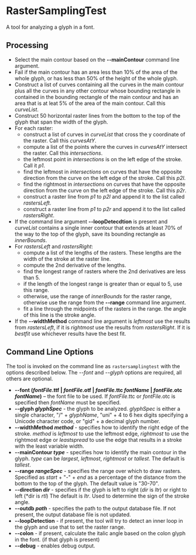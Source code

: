 # RasterSamplingTest
A tool for analyzing a glyph in a font.

## Processing
* Select the main contour based on the **\-\-mainContour** command line argument.
* Fail if the main contour has an area less than 10% of the area of the whole glyph, or has less than 50% of the height of the whole glyph.
* Construct a list of curves containing all the curves in the main contour plus all the curves in any other contour whose bounding rectangle in contained in the bounding rectangle of the main contour and has an area that is at leat 5% of the area of the main contour. Call this *curveList*.
* Construct 50 horizontal raster lines from the bottom to the top of the glyph that span the width of the glyph.
* For each raster:
  * construct a list of curves in *curveList* that cross the y coordinate of the raster. Call this *curvesAtY*.
  * compute a list of the points where the curves in *curvesAtY* intersect the raster. Call this *intersections*.
  * the leftmost point in *intersections* is on the left edge of the stroke. Call it *p1*.
  * find the leftmost in *intersections* on curves that have the opposite direction from the curve on the left edge of the stroke. Call this *p2l*.
  * find the rightmost in *intersections* on curves that have the opposite direction from the curve on the left edge of the stroke. Call this *p2r*.
  * construct a raster line from *p1* to *p2l* and append it to the list called *rastersLeft*.
  * construct a raster line from *p1* to *p2r* and append it to the list called *rastersRight*.
* If the command line argument **\-\-loopDetecdtion** is present and *curveList* contains a single inner contour that extends at least 70% of the way to the top of the glyph, save its bounding rectangle as *innerBounds*.
* For *rastersLeft* and *rastersRight*:
  * compute a list of the lengths of the rasters. These lengths are the width of the stroke at the raster line.
  * compute the 2nd derivative of the lengths.
  * find the longest range of rasters where the 2nd derivatives are less than 5.
  * if the length of the longest range is greater than or equal to 5, use this range.
  * otherwise, use the range of *innerBounds* for the raster range, otherwise use the range from the **\-\-range** command line argument.
  * fit a line through the midpoints of the rasters in the range. the angle of this line is the stroke angle.
* If the **\-\-widthMethod** command line argument is *leftmost* use the results from *rastersLeft*,
if it is *rightmost* use the results from *rastersRight*. If it is *bestfit* use whichever results have the best fit.

## Command Line Options
The tool is invoked on the command line as `rastersamplingtest` with the options described below. The *\-\-font* and *\-\-glyph* options are required, all others are optional.

* **\-\-font (*fontFile*.ttf | *fontFile*.otf | *fontFile*.ttc  *fontName* | *fontFile*.otc *fontName*)** – the font file to be used. If *fontFile*.ttc or *fontFile*.otc is specified then *fontName* must be specified.
* **\-\-glyph *glyphSpec*** - the glyph to be analyzed. *glyphSpec* is either a single character, "/" + *glyphName*, "uni" + 4 to 6 hex digits specifying a Unicode character code, or "gid" + a decimal glyph number.
* **\-\-widthMethod *method*** - specifies how to identify the right edge of the stroke. *method* is *leftmost* to use the leftmost edge, *rightmost* to use the rightmost edge or *leastspread* to use the edge that results in a stroke with the least variable width.
* **\-\-mainContour *type*** - specifies how to identify the main contour in the glyph. *type* can be *largest*, *leftmost*, *rightmost* or *tallest*. The default is *tallest*.
* **\-\-range *rangeSpec*** - specifies the range over which to draw rasters. Specified as *start* + "-" + *end* as a percentage of the distance from the bottom to the top of the glyph. The default value is "30-70".
* **\-\-direction *dir*** - specifies if the glyph is left to right (*dir* is *ltr*) or right to left (*dir is *rtl*) The default is *ltr*. Used to determine the sign of the stroke angle.
* **\-\-outdb *path*** - specifies the path to the output database file. If not present, the output database file is not updated.
* **\-\-loopDetection** - if present, the tool will try to detect an inner loop in the glyph and use that to set the raster range.
* **\-\-colon** - if present, calculate the italic angle based on the colon glyph in the font. (if that glyph is present)
* **\-\-debug** - enables debug output.
